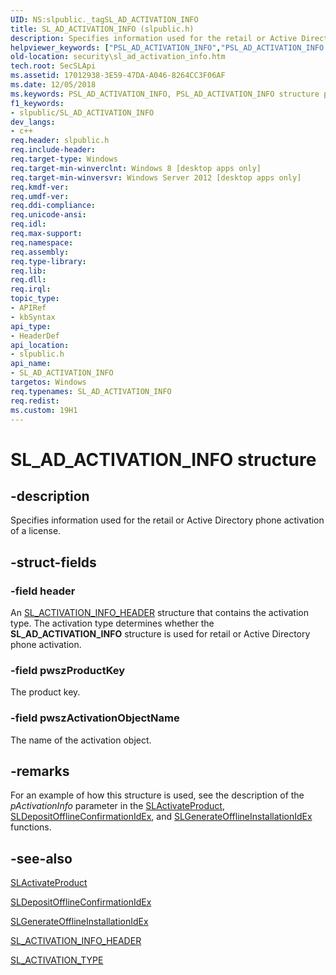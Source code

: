 ```yaml
---
UID: NS:slpublic._tagSL_AD_ACTIVATION_INFO
title: SL_AD_ACTIVATION_INFO (slpublic.h)
description: Specifies information used for the retail or Active Directory phone activation of a license.helpviewer_keywords: ["PSL_AD_ACTIVATION_INFO","PSL_AD_ACTIVATION_INFO structure pointer [Security]","SL_AD_ACTIVATION_INFO","SL_AD_ACTIVATION_INFO structure [Security]","security.sl_ad_activation_info","slpublic/PSL_AD_ACTIVATION_INFO","slpublic/SL_AD_ACTIVATION_INFO"]
old-location: security\sl_ad_activation_info.htm
tech.root: SecSLApi
ms.assetid: 17012938-3E59-47DA-A046-8264CC3F06AF
ms.date: 12/05/2018
ms.keywords: PSL_AD_ACTIVATION_INFO, PSL_AD_ACTIVATION_INFO structure pointer [Security], SL_AD_ACTIVATION_INFO, SL_AD_ACTIVATION_INFO structure [Security], security.sl_ad_activation_info, slpublic/PSL_AD_ACTIVATION_INFO, slpublic/SL_AD_ACTIVATION_INFO
f1_keywords:
- slpublic/SL_AD_ACTIVATION_INFO
dev_langs:
- c++
req.header: slpublic.h
req.include-header: 
req.target-type: Windows
req.target-min-winverclnt: Windows 8 [desktop apps only]
req.target-min-winversvr: Windows Server 2012 [desktop apps only]
req.kmdf-ver: 
req.umdf-ver: 
req.ddi-compliance: 
req.unicode-ansi: 
req.idl: 
req.max-support: 
req.namespace: 
req.assembly: 
req.type-library: 
req.lib: 
req.dll: 
req.irql: 
topic_type:
- APIRef
- kbSyntax
api_type:
- HeaderDef
api_location:
- slpublic.h
api_name:
- SL_AD_ACTIVATION_INFO
targetos: Windows
req.typenames: SL_AD_ACTIVATION_INFO
req.redist: 
ms.custom: 19H1
---
```


# SL_AD_ACTIVATION_INFO structure


## -description


Specifies information used for the retail or Active Directory phone activation of a license.


## -struct-fields




### -field header

 An <a href="https://docs.microsoft.com/windows/desktop/api/slpublic/ns-slpublic-sl_activation_info_header">SL_ACTIVATION_INFO_HEADER</a> structure that contains the activation type.  The activation type determines whether the <b>SL_AD_ACTIVATION_INFO</b> structure is used for retail or Active Directory phone activation.


### -field pwszProductKey

The product key.


### -field pwszActivationObjectName

The name of the activation object.


## -remarks



For an example of how this structure is used, see the description of the <i>pActivationInfo</i> parameter in the <a href="https://docs.microsoft.com/windows/desktop/api/slpublic/nf-slpublic-slactivateproduct">SLActivateProduct</a>, <a href="https://docs.microsoft.com/windows/desktop/api/slpublic/nf-slpublic-sldepositofflineconfirmationidex">SLDepositOfflineConfirmationIdEx</a>, and <a href="https://docs.microsoft.com/windows/desktop/api/slpublic/nf-slpublic-slgenerateofflineinstallationidex">SLGenerateOfflineInstallationIdEx</a>  functions.




## -see-also




<a href="https://docs.microsoft.com/windows/desktop/api/slpublic/nf-slpublic-slactivateproduct">SLActivateProduct</a>



<a href="https://docs.microsoft.com/windows/desktop/api/slpublic/nf-slpublic-sldepositofflineconfirmationidex">SLDepositOfflineConfirmationIdEx</a>



<a href="https://docs.microsoft.com/windows/desktop/api/slpublic/nf-slpublic-slgenerateofflineinstallationidex">SLGenerateOfflineInstallationIdEx</a>



<a href="https://docs.microsoft.com/windows/desktop/api/slpublic/ns-slpublic-sl_activation_info_header">SL_ACTIVATION_INFO_HEADER</a>



<a href="https://docs.microsoft.com/windows/desktop/api/slpublic/ne-slpublic-sl_activation_type">SL_ACTIVATION_TYPE</a>
 

 

